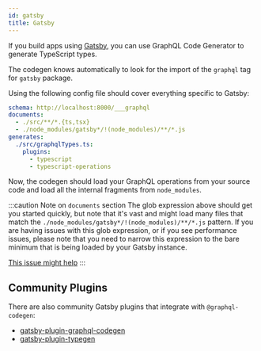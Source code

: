 ```yaml
---
id: gatsby
title: Gatsby
---
```


If you build apps using [Gatsby](https://gatsbyjs.com), you can use GraphQL Code Generator to generate TypeScript types.

The codegen knows automatically to look for the import of the `graphql` tag for `gatsby` package.

Using the following config file should cover everything specific to Gatsby:

```yml
schema: http://localhost:8000/___graphql
documents:
  - ./src/**/*.{ts,tsx}
  - ./node_modules/gatsby*/!(node_modules)/**/*.js
generates:
  ./src/graphqlTypes.ts:
    plugins:
      - typescript
      - typescript-operations
```

Now, the codegen should load your GraphQL operations from your source code and load all the internal fragments from `node_modules`.

:::caution Note on `documents` section
The glob expression above should get you started quickly, but note that it's vast and might load many files that match the `./node_modules/gatsby*/!(node_modules)/**/*.js` pattern.
If you are having issues with this glob expression, or if you see performance issues, please note that you need to narrow this expression to the bare minimum that is being loaded by your Gatsby instance.

[This issue might help](https://github.com/dotansimha/graphql-code-generator/issues/5024)
:::

## Community Plugins

There are also community Gatsby plugins that integrate with `@graphql-codegen`:

- [gatsby-plugin-graphql-codegen](https://github.com/d4rekanguok/gatsby-typescript/tree/master/packages/gatsby-plugin-graphql-codegen)
- [gatsby-plugin-typegen](https://github.com/cometkim/gatsby-plugin-typegen)
